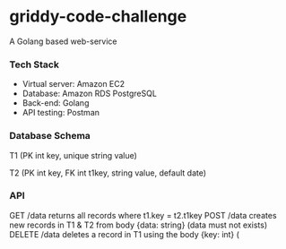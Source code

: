 # griddy-code-challenge
A Golang based web-service

### Tech Stack
- Virtual server: Amazon EC2   
- Database: Amazon RDS PostgreSQL
- Back-end: Golang
- API testing: Postman

### Database Schema
T1 (PK int key, unique string value)

T2 (PK int key, FK int t1key, string value, default date)

### API
GET /data returns all records where t1.key = t2.t1key
POST /data creates new records in T1 & T2 from body {data: string} (data must not exists)
DELETE /data deletes a record in T1 using the body {key: int} (

